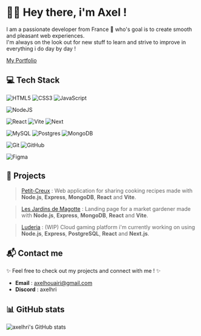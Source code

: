 # 👨‍💻​ Hey there, i'm Axel !

I am a passionate developer from France 🥖 who's goal is to create smooth and pleasant web experiences.  
I'm always on the look out for new stuff to learn and strive to improve in everything i do day by day !

[My Portfolio](https://axel-houairi.vercel.app/)

## 💻 Tech Stack

![HTML5](https://img.shields.io/badge/html5-%23E34F26.svg?style=for-the-badge&logo=html5&logoColor=white)
![CSS3](https://img.shields.io/badge/css-%238622b6.svg?style=for-the-badge&logo=css&logoColor=white)
![JavaScript](https://img.shields.io/badge/javascript-%23323330.svg?style=for-the-badge&logo=javascript&logoColor=%23F7DF1E)

![NodeJS](https://img.shields.io/badge/node.js-6DA55F?style=for-the-badge&logo=node.js&logoColor=white)

![React](https://img.shields.io/badge/react-%23323340.svg?style=for-the-badge&logo=react&logoColor=%2361DAFB)
![Vite](https://img.shields.io/badge/vite-%23323380?style=for-the-badge&logo=vite&logoColor=yellow) ![Next](https://img.shields.io/badge/next.js-%23323330?style=for-the-badge&logo=next.js&logoColor=white)

![MySQL](https://img.shields.io/badge/mysql-%2300000f.svg?style=for-the-badge&logo=mysql&logoColor=white) ![Postgres](https://img.shields.io/badge/postgres-%23316192.svg?style=for-the-badge&logo=postgresql&logoColor=white)
![MongoDB](https://img.shields.io/badge/mongodb-%23316132.svg?style=for-the-badge&logo=mongodb&logoColor=white)

![Git](https://img.shields.io/badge/git-%23313541?style=for-the-badge&logo=git&logoColor=red)
![GitHub](https://img.shields.io/badge/github-%23313131?style=for-the-badge&logo=github&logoColor=white)

![Figma](https://img.shields.io/badge/figma-%23F24E1E.svg?style=for-the-badge&logo=figma&logoColor=white)

## 🌠​ Projects

> [Petit-Creux](https://petit-creux.vercel.app/) : Web application for sharing cooking recipes made with **Node.js**, **Express**, **MongoDB**, **React** and **Vite**.

> [Les Jardins de Magotte](https://les-jardins-de-magotte.vercel.app/) : Landing page for a market gardener made with **Node.js**, **Express**, **MongoDB**, **React** and **Vite**.

> [Luderia]() : (WIP) Cloud gaming platform i'm currently working on using **Node.js**, **Express**, **PostgreSQL**, **React** and **Next.js**.

## 📬​ Contact me

✨ Feel free to check out my projects and connect with me ! ✨

- **Email** : axelhouairi@gmail.com
- **Discord** : axelhri

## 📊​ GitHub stats

![axelhri's GitHub stats](https://github-readme-stats.vercel.app/api/top-langs/?username=axelhri&layout=compact&theme=white)

